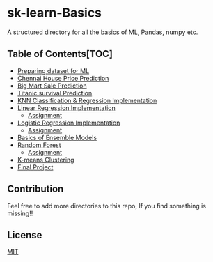# sk-learn-Basics
A structured directory for all the basics of ML, Pandas, numpy etc.
## Table of Contents[TOC]
- [Preparing dataset for ML](https://github.com/ManishShah120/sk-learn-Basics/tree/master/Preparing%20Data%20for%20ML_Dealing%20with%20missing%20values)
- [Chennai House Price Prediction](https://github.com/ManishShah120/sk-learn-Basics/tree/master/000_Chennai%20House%20Price%20Prediction)
- [Big Mart Sale Prediction](https://github.com/ManishShah120/sk-learn-Basics/tree/master/001_Big%20Mart%20Sale%20Prediction)
- [Titanic survival Prediction](https://github.com/ManishShah120/sk-learn-Basics/tree/master/002_Titanic%20Survival%20Prediction)
- [KNN Classification & Regression Implementation](https://github.com/ManishShah120/sk-learn-Basics/tree/master/003_KNN%20Classification%20%26%20Regression%20Implementation)
- [Linear Regression Implementation](https://github.com/ManishShah120/sk-learn-Basics/tree/master/004_Linear%20Regression)
	- [Assignment](https://github.com/ManishShah120/sk-learn-Basics/tree/master/004_Linear%20Regression/Assignment)
- [Logistic Regression Implementation ](https://github.com/ManishShah120/sk-learn-Basics/tree/master/005_Logistic%20Regression)
	- [Assignment](https://github.com/ManishShah120/sk-learn-Basics/tree/master/005_Logistic%20Regression/Assignment)
- [Basics of Ensemble Models](https://github.com/ManishShah120/sk-learn-Basics/tree/master/006_Basic%20of%20Ensemble%20Models)
- [Random Forest](https://github.com/ManishShah120/sk-learn-Basics/tree/master/007_Random%20Forest)
	- [Assignment](https://github.com/ManishShah120/sk-learn-Basics/tree/master/007_Random%20Forest/Assignment)
- [K-means Clustering](https://github.com/ManishShah120/sk-learn-Basics/tree/master/008_K-means%20Clustering)
- [Final Project](https://github.com/ManishShah120/sk-learn-Basics/tree/master/Internshala%20Final%20Project/Final%20project%20problem%20statement%20and%20dataset)
## Contribution
Feel free to add more directories to this repo, If you find something is missing!!
## License
[MIT]()
